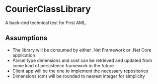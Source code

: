 # CourierClassLibrary
A back-end technical test for First AML.

## Assumptions
- The library will be consumed by either .Net Framework or .Net Core application
- Parcel type dimensions and cost can be retrieved and updated from some kind of persistence framework in the future
- Client app will be the one to implement the necessary repositories
- Dimensions (cm) will be rounded to nearest integer for simplicity